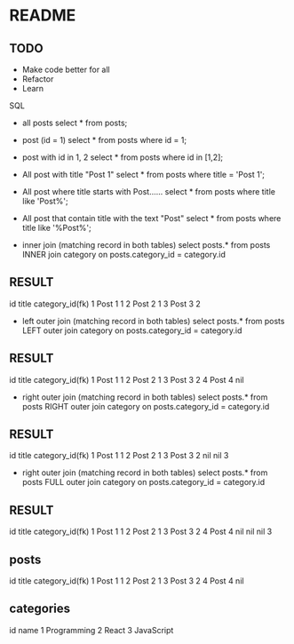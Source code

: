# README

## TODO
- Make code better for all
- Refactor
- Learn


SQL

- all posts
select * from posts;

- post (id = 1)
select * from posts where id = 1;

- post with id in 1, 2
select * from posts where id in [1,2];

- All post with title "Post 1"
select * from posts where title = 'Post 1';

- All post where title starts with Post......
select * from posts where title like 'Post%';

- All post that contain title with the text "Post"
select * from posts where title like '%Post%';

- inner join (matching record in both tables)
select posts.* from posts
    INNER join category
    on posts.category_id = category.id 

RESULT 
-----------
id    title    category_id(fk)
1     Post 1   1
2     Post 2   1
3     Post 3   2



- left outer  join (matching record in both tables)
select posts.* from posts
    LEFT outer join category
    on posts.category_id = category.id 

RESULT
----------
id    title    category_id(fk)
1     Post 1   1
2     Post 2   1
3     Post 3   2
4     Post 4   nil 


- right outer  join (matching record in both tables)
select posts.* from posts
    RIGHT outer join category
    on posts.category_id = category.id 

RESULT
----------
id    title    category_id(fk)
1     Post 1   1
2     Post 2   1
3     Post 3   2
nil   nil      3



- right outer  join (matching record in both tables)
select posts.* from posts
    FULL outer join category
    on posts.category_id = category.id 

RESULT
----------
id    title    category_id(fk)
1     Post 1   1
2     Post 2   1
3     Post 3   2
4     Post 4   nil 
nil   nil      3


posts
---------
id    title    category_id(fk)
1     Post 1   1
2     Post 2   1
3     Post 3   2
4     Post 4   nil 

categories
------------
id    name
1     Programming
2     React
3     JavaScript












